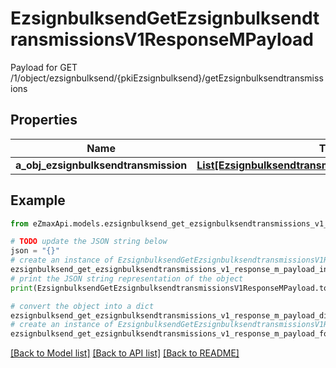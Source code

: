 # EzsignbulksendGetEzsignbulksendtransmissionsV1ResponseMPayload

Payload for GET /1/object/ezsignbulksend/{pkiEzsignbulksend}/getEzsignbulksendtransmissions

## Properties

Name | Type | Description | Notes
------------ | ------------- | ------------- | -------------
**a_obj_ezsignbulksendtransmission** | [**List[EzsignbulksendtransmissionResponseCompound]**](EzsignbulksendtransmissionResponseCompound.md) |  | 

## Example

```python
from eZmaxApi.models.ezsignbulksend_get_ezsignbulksendtransmissions_v1_response_m_payload import EzsignbulksendGetEzsignbulksendtransmissionsV1ResponseMPayload

# TODO update the JSON string below
json = "{}"
# create an instance of EzsignbulksendGetEzsignbulksendtransmissionsV1ResponseMPayload from a JSON string
ezsignbulksend_get_ezsignbulksendtransmissions_v1_response_m_payload_instance = EzsignbulksendGetEzsignbulksendtransmissionsV1ResponseMPayload.from_json(json)
# print the JSON string representation of the object
print(EzsignbulksendGetEzsignbulksendtransmissionsV1ResponseMPayload.to_json())

# convert the object into a dict
ezsignbulksend_get_ezsignbulksendtransmissions_v1_response_m_payload_dict = ezsignbulksend_get_ezsignbulksendtransmissions_v1_response_m_payload_instance.to_dict()
# create an instance of EzsignbulksendGetEzsignbulksendtransmissionsV1ResponseMPayload from a dict
ezsignbulksend_get_ezsignbulksendtransmissions_v1_response_m_payload_form_dict = ezsignbulksend_get_ezsignbulksendtransmissions_v1_response_m_payload.from_dict(ezsignbulksend_get_ezsignbulksendtransmissions_v1_response_m_payload_dict)
```
[[Back to Model list]](../README.md#documentation-for-models) [[Back to API list]](../README.md#documentation-for-api-endpoints) [[Back to README]](../README.md)


